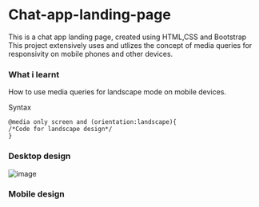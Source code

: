 # Chat-app-landing-page
This is a chat app landing page, created using HTML,CSS and Bootstrap
This project extensively uses and utlizes the concept of media queries for responsivity on mobile phones and other devices.

### What i learnt
How to use media queries for landscape mode on mobile devices.

Syntax
```
@media only screen and (orientation:landscape){
/*Code for landscape design*/
}
```
### Desktop design
![image](https://user-images.githubusercontent.com/78952955/141729360-e8404229-2d9f-495f-9997-c9f2e392b0db.png)
### Mobile design
